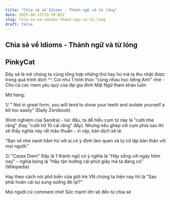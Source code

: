```yaml
---
title: "Chia sẻ về Idioms - Thành ngữ và từ lóng"
date: 2025-06-12T15:50:02Z
slug: chia-se-ve-idioms-thanh-ngu-va-tu-long
draft: false
---
```


## Chia sẻ về Idioms - Thành ngữ và từ lóng

## PinkyCat

Đây sẽ là nơi chúng ta cùng tổng hợp những thứ hay ho mà ta thu nhặt được trong quá trình dịch ^^. Coi như 1 hình thức "cùng nhau học tiếng Anh" nhé - Cho cả các mem yêu quý của đại gia đình Mật Ngữ tham khảo luôn 
 
Mở hàng:
 
1/ " Not in great form, you will tend to show your teeth and isolate yourself a bit too easily" (Daily Zorobook)
 
(Kinh nghiệm của Sandra) - lúc đầu, ta dễ hiểu cụm từ này là "cười nhe răng" (hay "cười hở 10 cái răng" đấy). Nhưng nếu ghép với cụm phía sau thì sẽ thấy nghĩa này rất mâu thuẫn - vì vậy, bản dịch sẽ là:
 
"Bạn sẽ nhe nanh hằm hừ với ai có ý định làm quen và tự cô lập bản thân với mọi người."
 
 
2/ "Carpe Diem" 
Đây là 1 thành ngữ có ý nghĩa là "Hãy sống với ngày hôm nay" - nghĩa bóng là "Hãy tận hưởng cái phút giây mà ta đang có" (Wikipedia)
 
Hay theo cách nói phổ biến của giới trẻ VN chúng ta hiện nay thì là "Sao phải hoãn cái sự sung sướng đó lại?"
 
Mọi người cứ comment nhé! Sức mạnh lớn sẽ đến từ chia sẻ